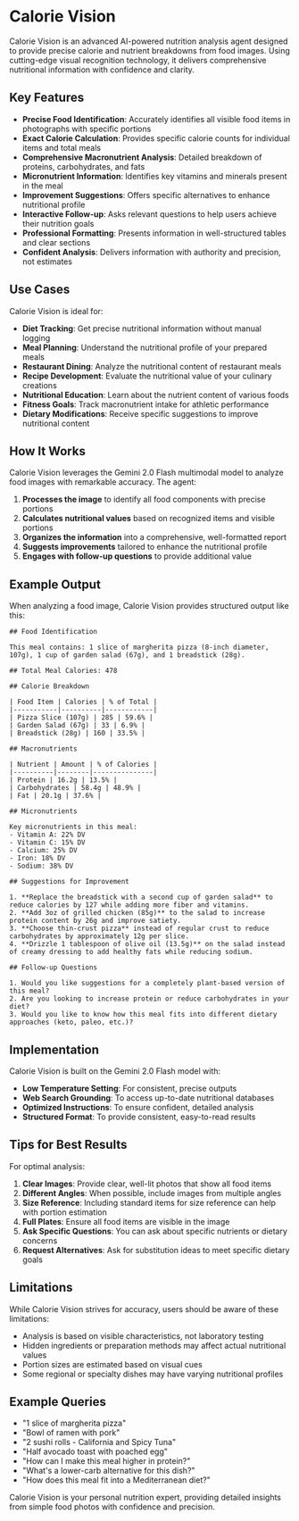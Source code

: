 # Calorie Vision

Calorie Vision is an advanced AI-powered nutrition analysis agent designed to provide precise calorie and nutrient breakdowns from food images. Using cutting-edge visual recognition technology, it delivers comprehensive nutritional information with confidence and clarity.

## Key Features

- **Precise Food Identification**: Accurately identifies all visible food items in photographs with specific portions
- **Exact Calorie Calculation**: Provides specific calorie counts for individual items and total meals
- **Comprehensive Macronutrient Analysis**: Detailed breakdown of proteins, carbohydrates, and fats
- **Micronutrient Information**: Identifies key vitamins and minerals present in the meal
- **Improvement Suggestions**: Offers specific alternatives to enhance nutritional profile
- **Interactive Follow-up**: Asks relevant questions to help users achieve their nutrition goals
- **Professional Formatting**: Presents information in well-structured tables and clear sections
- **Confident Analysis**: Delivers information with authority and precision, not estimates

## Use Cases

Calorie Vision is ideal for:

- **Diet Tracking**: Get precise nutritional information without manual logging
- **Meal Planning**: Understand the nutritional profile of your prepared meals
- **Restaurant Dining**: Analyze the nutritional content of restaurant meals
- **Recipe Development**: Evaluate the nutritional value of your culinary creations
- **Nutritional Education**: Learn about the nutrient content of various foods
- **Fitness Goals**: Track macronutrient intake for athletic performance
- **Dietary Modifications**: Receive specific suggestions to improve nutritional content

## How It Works

Calorie Vision leverages the Gemini 2.0 Flash multimodal model to analyze food images with remarkable accuracy. The agent:

1. **Processes the image** to identify all food components with precise portions
2. **Calculates nutritional values** based on recognized items and visible portions
3. **Organizes the information** into a comprehensive, well-formatted report
4. **Suggests improvements** tailored to enhance the nutritional profile
5. **Engages with follow-up questions** to provide additional value

## Example Output

When analyzing a food image, Calorie Vision provides structured output like this:

```
## Food Identification

This meal contains: 1 slice of margherita pizza (8-inch diameter, 107g), 1 cup of garden salad (67g), and 1 breadstick (28g).

## Total Meal Calories: 478

## Calorie Breakdown

| Food Item | Calories | % of Total |
|-----------|----------|------------|
| Pizza Slice (107g) | 285 | 59.6% |
| Garden Salad (67g) | 33 | 6.9% |
| Breadstick (28g) | 160 | 33.5% |

## Macronutrients

| Nutrient | Amount | % of Calories |
|----------|--------|---------------|
| Protein | 16.2g | 13.5% |
| Carbohydrates | 58.4g | 48.9% |
| Fat | 20.1g | 37.6% |

## Micronutrients

Key micronutrients in this meal:
- Vitamin A: 22% DV
- Vitamin C: 15% DV
- Calcium: 25% DV
- Iron: 18% DV
- Sodium: 38% DV

## Suggestions for Improvement

1. **Replace the breadstick with a second cup of garden salad** to reduce calories by 127 while adding more fiber and vitamins.
2. **Add 3oz of grilled chicken (85g)** to the salad to increase protein content by 26g and improve satiety.
3. **Choose thin-crust pizza** instead of regular crust to reduce carbohydrates by approximately 12g per slice.
4. **Drizzle 1 tablespoon of olive oil (13.5g)** on the salad instead of creamy dressing to add healthy fats while reducing sodium.

## Follow-up Questions

1. Would you like suggestions for a completely plant-based version of this meal?
2. Are you looking to increase protein or reduce carbohydrates in your diet?
3. Would you like to know how this meal fits into different dietary approaches (keto, paleo, etc.)?
```

## Implementation

Calorie Vision is built on the Gemini 2.0 Flash model with:

- **Low Temperature Setting**: For consistent, precise outputs
- **Web Search Grounding**: To access up-to-date nutritional databases
- **Optimized Instructions**: To ensure confident, detailed analysis
- **Structured Format**: To provide consistent, easy-to-read results

## Tips for Best Results

For optimal analysis:

1. **Clear Images**: Provide clear, well-lit photos that show all food items
2. **Different Angles**: When possible, include images from multiple angles
3. **Size Reference**: Including standard items for size reference can help with portion estimation
4. **Full Plates**: Ensure all food items are visible in the image
5. **Ask Specific Questions**: You can ask about specific nutrients or dietary concerns
6. **Request Alternatives**: Ask for substitution ideas to meet specific dietary goals

## Limitations

While Calorie Vision strives for accuracy, users should be aware of these limitations:

- Analysis is based on visible characteristics, not laboratory testing
- Hidden ingredients or preparation methods may affect actual nutritional values
- Portion sizes are estimated based on visual cues
- Some regional or specialty dishes may have varying nutritional profiles

## Example Queries

- "1 slice of margherita pizza"
- "Bowl of ramen with pork"
- "2 sushi rolls - California and Spicy Tuna"
- "Half avocado toast with poached egg"
- "How can I make this meal higher in protein?"
- "What's a lower-carb alternative for this dish?"
- "How does this meal fit into a Mediterranean diet?"

Calorie Vision is your personal nutrition expert, providing detailed insights from simple food photos with confidence and precision.
